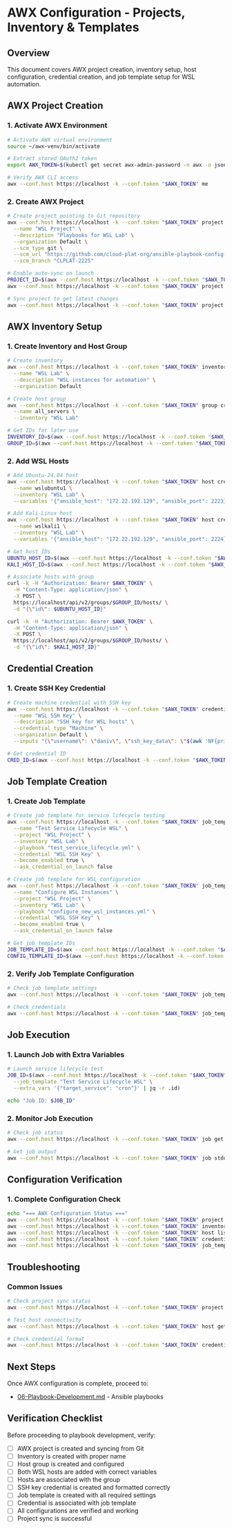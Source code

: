 # AWX Configuration - Projects, Inventory & Templates

## Overview
This document covers AWX project creation, inventory setup, host configuration, credential creation, and job template setup for WSL automation.

## AWX Project Creation

### 1. Activate AWX Environment
```bash
# Activate AWX virtual environment
source ~/awx-venv/bin/activate

# Extract stored OAuth2 token
export AWX_TOKEN=$(kubectl get secret awx-admin-password -n awx -o jsonpath='{.data.password}' | base64 -d)

# Verify AWX CLI access
awx --conf.host https://localhost -k --conf.token "$AWX_TOKEN" me
```

### 2. Create AWX Project
```bash
# Create project pointing to Git repository
awx --conf.host https://localhost -k --conf.token "$AWX_TOKEN" project create \
  --name "WSL Project" \
  --description "Playbooks for WSL Lab" \
  --organization Default \
  --scm_type git \
  --scm_url "https://github.com/cloud-plat-org/ansible-playbook-config-testing.git" \
  --scm_branch "CLPLAT-2225"

# Enable auto-sync on launch
PROJECT_ID=$(awx --conf.host https://localhost -k --conf.token "$AWX_TOKEN" project list | jq -r '.results[] | select(.name=="WSL Project") | .id')
awx --conf.host https://localhost -k --conf.token "$AWX_TOKEN" project modify "$PROJECT_ID" --scm_update_on_launch true

# Sync project to get latest changes
awx --conf.host https://localhost -k --conf.token "$AWX_TOKEN" project update "WSL Project"
```

## AWX Inventory Setup

### 1. Create Inventory and Host Group
```bash
# Create inventory
awx --conf.host https://localhost -k --conf.token "$AWX_TOKEN" inventory create \
  --name "WSL Lab" \
  --description "WSL instances for automation" \
  --organization Default

# Create host group
awx --conf.host https://localhost -k --conf.token "$AWX_TOKEN" group create \
  --name all_servers \
  --inventory "WSL Lab"

# Get IDs for later use
INVENTORY_ID=$(awx --conf.host https://localhost -k --conf.token "$AWX_TOKEN" inventory list | jq -r '.results[] | select(.name == "WSL Lab") | .id')
GROUP_ID=$(awx --conf.host https://localhost -k --conf.token "$AWX_TOKEN" group list --inventory "WSL Lab" | jq -r '.results[] | select(.name == "all_servers") | .id')
```

### 2. Add WSL Hosts
```bash
# Add Ubuntu-24.04 host
awx --conf.host https://localhost -k --conf.token "$AWX_TOKEN" host create \
  --name wslubuntu1 \
  --inventory "WSL Lab" \
  --variables '{"ansible_host": "172.22.192.129", "ansible_port": 2223}'

# Add Kali-Linux host
awx --conf.host https://localhost -k --conf.token "$AWX_TOKEN" host create \
  --name wslkali1 \
  --inventory "WSL Lab" \
  --variables '{"ansible_host": "172.22.192.129", "ansible_port": 2224}'

# Get host IDs
UBUNTU_HOST_ID=$(awx --conf.host https://localhost -k --conf.token "$AWX_TOKEN" host list --inventory "WSL Lab" | jq -r '.results[] | select(.name == "wslubuntu1") | .id')
KALI_HOST_ID=$(awx --conf.host https://localhost -k --conf.token "$AWX_TOKEN" host list --inventory "WSL Lab" | jq -r '.results[] | select(.name == "wslkali1") | .id')

# Associate hosts with group
curl -k -H "Authorization: Bearer $AWX_TOKEN" \
  -H "Content-Type: application/json" \
  -X POST \
  https://localhost/api/v2/groups/$GROUP_ID/hosts/ \
  -d "{\"id\": $UBUNTU_HOST_ID}"

curl -k -H "Authorization: Bearer $AWX_TOKEN" \
  -H "Content-Type: application/json" \
  -X POST \
  https://localhost/api/v2/groups/$GROUP_ID/hosts/ \
  -d "{\"id\": $KALI_HOST_ID}"
```

## Credential Creation

### 1. Create SSH Key Credential
```bash
# Create machine credential with SSH key
awx --conf.host https://localhost -k --conf.token "$AWX_TOKEN" credential create \
  --name "WSL SSH Key" \
  --description "SSH key for WSL hosts" \
  --credential_type "Machine" \
  --organization Default \
  --inputs "{\"username\": \"daniv\", \"ssh_key_data\": \"$(awk 'NF{printf \"%s\\n\",$0;}' ~/.ssh/awx_wsl_key_traditional)\"}"

# Get credential ID
CRED_ID=$(awx --conf.host https://localhost -k --conf.token "$AWX_TOKEN" credential list --name "WSL SSH Key" | jq -r '.results[0].id')
```

## Job Template Creation

### 1. Create Job Template
```bash
# Create job template for service lifecycle testing
awx --conf.host https://localhost -k --conf.token "$AWX_TOKEN" job_template create \
  --name "Test Service Lifecycle WSL" \
  --project "WSL Project" \
  --inventory "WSL Lab" \
  --playbook "test_service_lifecycle.yml" \
  --credential "WSL SSH Key" \
  --become_enabled true \
  --ask_credential_on_launch false

# Create job template for WSL configuration
awx --conf.host https://localhost -k --conf.token "$AWX_TOKEN" job_template create \
  --name "Configure WSL Instances" \
  --project "WSL Project" \
  --inventory "WSL Lab" \
  --playbook "configure_new_wsl_instances.yml" \
  --credential "WSL SSH Key" \
  --become_enabled true \
  --ask_credential_on_launch false

# Get job template IDs
JOB_TEMPLATE_ID=$(awx --conf.host https://localhost -k --conf.token "$AWX_TOKEN" job_template list --name "Test Service Lifecycle WSL" | jq -r '.results[0].id')
CONFIG_TEMPLATE_ID=$(awx --conf.host https://localhost -k --conf.token "$AWX_TOKEN" job_template list --name "Configure WSL Instances" | jq -r '.results[0].id')
```

### 2. Verify Job Template Configuration
```bash
# Check job template settings
awx --conf.host https://localhost -k --conf.token "$AWX_TOKEN" job_template get "$JOB_TEMPLATE_ID" | jq '{name, project, inventory, playbook, become_enabled, ask_credential_on_launch}'

# Check credentials
awx --conf.host https://localhost -k --conf.token "$AWX_TOKEN" job_template get "$JOB_TEMPLATE_ID" | jq '.summary_fields.credentials'
```

## Job Execution

### 1. Launch Job with Extra Variables
```bash
# Launch service lifecycle test
JOB_ID=$(awx --conf.host https://localhost -k --conf.token "$AWX_TOKEN" job_template launch \
  --job_template "Test Service Lifecycle WSL" \
  --extra_vars '{"target_service": "cron"}' | jq -r .id)

echo "Job ID: $JOB_ID"
```

### 2. Monitor Job Execution
```bash
# Check job status
awx --conf.host https://localhost -k --conf.token "$AWX_TOKEN" job get "$JOB_ID" | jq '{id, status, started, finished}'

# Get job output
awx --conf.host https://localhost -k --conf.token "$AWX_TOKEN" job stdout "$JOB_ID"
```

## Configuration Verification

### 1. Complete Configuration Check
```bash
echo "=== AWX Configuration Status ==="
awx --conf.host https://localhost -k --conf.token "$AWX_TOKEN" project list | jq '.results[] | {name, scm_type, scm_url, scm_branch}'
awx --conf.host https://localhost -k --conf.token "$AWX_TOKEN" inventory list | jq '.results[] | {name, organization}'
awx --conf.host https://localhost -k --conf.token "$AWX_TOKEN" host list --inventory "WSL Lab" | jq '.results[] | {name, inventory, variables}'
awx --conf.host https://localhost -k --conf.token "$AWX_TOKEN" credential list | jq '.results[] | {name, credential_type, organization}'
awx --conf.host https://localhost -k --conf.token "$AWX_TOKEN" job_template list | jq '.results[] | {name, project, inventory, playbook, become_enabled}'
```

## Troubleshooting

### Common Issues
```bash
# Check project sync status
awx --conf.host https://localhost -k --conf.token "$AWX_TOKEN" project get "$PROJECT_ID" | jq '{name, status, last_job_run}'

# Test host connectivity
awx --conf.host https://localhost -k --conf.token "$AWX_TOKEN" host get "$UBUNTU_HOST_ID" | jq '.variables'

# Check credential format
awx --conf.host https://localhost -k --conf.token "$AWX_TOKEN" credential get "$CRED_ID" | jq '.inputs'
```

## Next Steps

Once AWX configuration is complete, proceed to:
- [06-Playbook-Development.md](06-Playbook-Development.md) - Ansible playbooks

## Verification Checklist

Before proceeding to playbook development, verify:
- [ ] AWX project is created and syncing from Git
- [ ] Inventory is created with proper name
- [ ] Host group is created and configured
- [ ] Both WSL hosts are added with correct variables
- [ ] Hosts are associated with the group
- [ ] SSH key credential is created and formatted correctly
- [ ] Job template is created with all required settings
- [ ] Credential is associated with job template
- [ ] All configurations are verified and working
- [ ] Project sync is successful